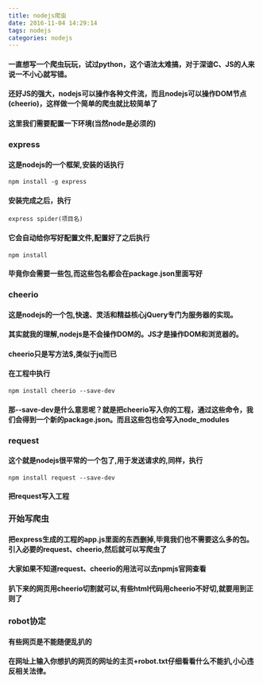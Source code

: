 ```yaml
---
title: nodejs爬虫
date: 2016-11-04 14:29:14
tags: nodejs
categories: nodejs
---
```


#### 一直想写一个爬虫玩玩，试过python，这个语法太难搞，对于深谙C、JS的人来说一不小心就写错。
#### 还好JS的强大，nodejs可以操作各种文件流，而且nodejs可以操作DOM节点(cheerio)，这样做一个简单的爬虫就比较简单了
#### 这里我们需要配置一下环境(当然node是必须的)
### express
#### 这是nodejs的一个框架,安装的话执行
	npm install -g express
#### 安装完成之后，执行
	express spider(项目名)
#### 它会自动给你写好配置文件,配置好了之后执行
	npm install
#### 毕竟你会需要一些包,而这些包名都会在package.json里面写好

### cheerio
#### 这是nodejs的一个包,快速、灵活和精益核心jQuery专门为服务器的实现。
#### 其实就我的理解,nodejs是不会操作DOM的。JS才是操作DOM和浏览器的。
#### cheerio只是写方法$,类似于jq而已
#### 在工程中执行
	npm install cheerio --save-dev
#### 那--save-dev是什么意思呢？就是把cheerio写入你的工程，通过这些命令，我们会得到一个新的package.json。而且这些包也会写入node_modules

### request
#### 这个就是nodejs很平常的一个包了,用于发送请求的,同样，执行
	npm install request --save-dev
#### 把request写入工程

### 开始写爬虫
#### 把express生成的工程的app.js里面的东西删掉,毕竟我们也不需要这么多的包。引入必要的request、cheerio,然后就可以写爬虫了
#### 大家如果不知道request、cheerio的用法可以去npmjs官网查看
#### 扒下来的网页用cheerio切割就可以,有些html代码用cheerio不好切,就要用到正则了

### robot协定
#### 有些网页是不能随便乱扒的
#### 在网址上输入你想扒的网页的网址的主页+robot.txt仔细看看什么不能扒,小心违反相关法律。


